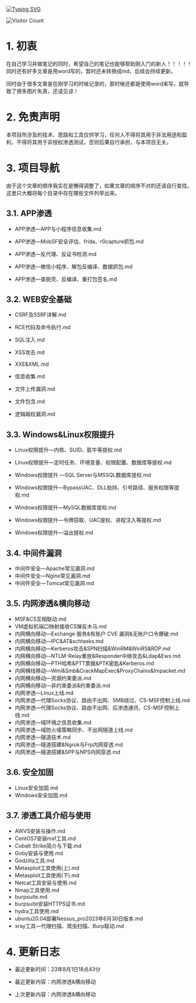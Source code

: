 <a href="https://git.io/typing-svg"><img  src="https://readme-typing-svg.demolab.com?font=Fira+Code&pause=1000&vCenter=true&width=435&lines=%E9%B1%BC%E5%A4%B4%E7%A5%9D%E6%82%A8%E4%BB%8A%E5%A4%A9%E6%8B%A5%E6%9C%89%E4%B8%80%E5%A4%A9%E7%9A%84%E5%A5%BD%E5%BF%83%E6%83%85!"  alt="Typing SVG" /></a>

![Visitor Count](https://profile-counter.glitch.me/djytmdj/count.svg)

# 1. 初衷

在自己学习并做笔记的同时，希望自己的笔记也能够帮助刚入门的新人！！！！！同时还有好多文章是用word写的，暂时还未转换成md，后续会持续更新。

同时由于很多文章是在刚学习的时候记录的，那时候还都是使用word来写，就导致了很多图片失真，还请见谅！

# 2. 免责声明

本项目所涉及的技术、思路和工具仅供学习，任何人不得将其用于非法用途和盈利，不得将其用于非授权渗透测试，否则后果自行承担，与本项目无关。

# 3. 项目导航

由于这个文章的顺序我实在是懒得调整了，如果文章的顺序不对的还请自行查找，这里只大概将每个目录中存在哪些文件列举出来。

## 3.1. APP渗透

- APP渗透—APP与小程序信息收集.md

- APP渗透—MobSF安全评估、frida、r0capture抓包.md

- APP渗透—反代理、反证书检测.md

- APP渗透—微信小程序、解包反编译、数据抓包.md

- APP渗透—查脱壳、反编译、重打包签名.md


## 3.2. WEB安全基础

- CSRF及SSRF详解.md

- RCE代码及命令执行.md

- SQL注入.md

- XSS攻击.md

- XXE&XML.md

- 信息收集.md

- 文件上传漏洞.md

- 文件包含.md

- 逻辑越权漏洞.md



## 3.3. Windows&Linux权限提升

- Linux权限提升—内核、SUID、脏牛等提权.md

- Linux权限提升—定时任务、环境变量、权限配置、数据库等提权.md

- Windows权限提升 —SQL Server与MSSQL数据库提权.md

- Windows权限提升—BypassUAC、DLL劫持、引号路径、服务权限等提权.md

- Windows权限提升—MySQL数据库提权.md

- Windows权限提升—令牌窃取、UAC提权、进程注入等提权.md

- Windows权限提升—溢出提权.md

## 3.4. 中间件漏洞

- 中间件安全—Apache常见漏洞.md
- 中间件安全—Nginx常见漏洞.md
- 中间件安全—Tomcat常见漏洞.md

## 3.5. 内网渗透&横向移动

- MSF&CS互相联动.md
- VM虚拟机端口映射接收CS弹反木马.md
- 内网横向移动—Exchange 服务&有账户 CVE 漏洞&无账户口令爆破.md
- 内网横向移动—IPC&AT&schtasks.md
- 内网横向移动—Kerberos攻击&SPN扫描&WinRM&WinRS&RDP.md
- 内网横向移动—NTLM-Relay重放&Responder中继攻击&Ldap&Ews.md
- 内网横向移动—PTH哈希&PTT票据&PTK密匙&Kerberos.md
- 内网横线移动—Wmi&Smb&CrackMapExec&ProxyChains&Impacket.md
- 内网横向移动—资源约束委派.md
- 内网横向移动—非约束委派&约束委派.md
- 内网渗透—Linux上线.md
- 内网渗透—代理Socks协议、路由不出网、SMB绕过、CS-MSF控制上线.md
- 内网渗透—代理Socks协议、路由不出网、后渗透通讯、CS-MSF控制上线.md
- 内网渗透—域环境之信息收集.md
- 内网渗透—域防火墙策略同步、不出网隧道上线.md
- 内网渗透—隧道技术.md
- 内网渗透—隧道搭建&Ngrok与Frp内网穿透.md
- 内网渗透—隧道搭建&SPP与NPS内网穿透.md

## 3.6.  安全加固

- Linux安全加固.md
- Windows安全加固.md

## 3.7. 渗透工具介绍与使用

- AWVS安装与操作.md
- CentOS7安装msf工具.md
- Cobalt Strike简介与下载.md
- Goby安装与使用.md
- Godzilla工具.md
- Metasploit工具使用(上).md
- Metasploit工具使用(下).md
- Netcat工具安装与使用.md
- Nmap工具使用.md
- burpsuite.md
- burpsuite安装HTTPS证书.md
- hydra工具使用.md
- ubuntu20.04部署Nessus_pro2023年6月30日版本.md
- xray工具—代理扫描、爬虫扫描、Burp联动.md

# 4. 更新日志

- 最近更新时间：23年8月1日18点43分

- 最近更新内容：内网渗透&横向移动

- 上次更新内容：内网渗透&横向移动

